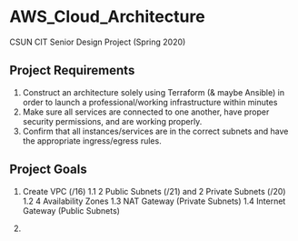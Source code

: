 # AWS_Cloud_Architecture
CSUN CIT Senior Design Project (Spring 2020)

## Project Requirements
1. Construct an architecture solely using Terraform (& maybe Ansible) in order to launch a professional/working infrastructure within minutes
2. Make sure all services are connected to one another, have proper security permissions, and are working properly.
3. Confirm that all instances/services are in the correct subnets and have the appropriate ingress/egress rules.

## Project Goals
1. Create VPC (/16) 
  1.1 2 Public Subnets (/21) and 2 Private Subnets (/20)
  1.2 4 Availability Zones
  1.3 NAT Gateway (Private Subnets)
  1.4 Internet Gateway (Public Subnets)

2.
